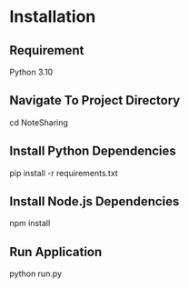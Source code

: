 <h1>Installation</h1>
<h2>Requirement</h2>
Python 3.10
<h2>Navigate To Project Directory</h2>
<p>cd NoteSharing</p>
<h2>Install Python Dependencies</h2>
<p>pip install -r requirements.txt</p>
<h2>Install Node.js Dependencies</h2>
<p>npm install</p>
<h2>Run Application</h2>
<p>python run.py</p>

